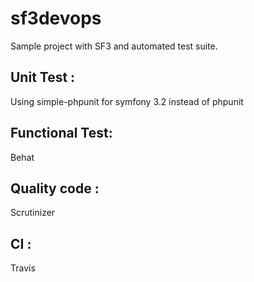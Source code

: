 sf3devops
=========
Sample project with SF3 and automated test suite.

Unit Test :
------------
Using simple-phpunit for symfony 3.2 instead of phpunit

Functional Test:
----------------
Behat

Quality code :
-------------
Scrutinizer

CI : 
---
Travis
